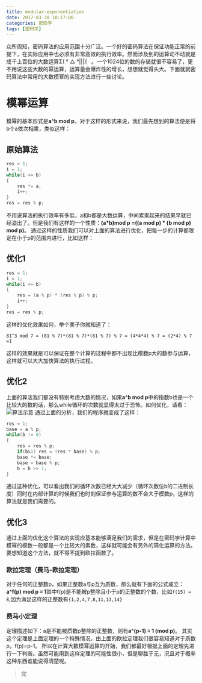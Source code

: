 ```yaml
---
title: modular-exponentiation
date: 2017-03-30 10:17:00
categories: 密码学
tags: [密码学]
---
```

众所周知，密码算法的应用范围十分广泛。一个好的密码算法在保证功能正常的前提下，在实际应用中也必须有非常高效的执行效率。然而涉及到的运算动不动就是成千上百位的大数运算Σ( ° △ °|||)︴。一个1024位的数的存储就很不容易了，更不用说这些大数的幂运算，运算量会爆炸性的增长，想想就觉得头大。下面就就密码算法中常用的大数模幂的实现方法进行一些讨论。
<!-- more -->
# 模幂运算
模幂的基本形式是**a^b mod p**，对于这样的形式来说，我们最先想到的算法便是将b个a依次相乘，类似这样：
## 原始算法
```C
res = 1;
i = 1;
while(i <= b)
{
    res *= a;
    i++;
}
res = res % p;
```
不用说算法的执行效率有多低，a和b都是大数运算，中间累乘起来的结果早就已经溢出了。但是我们有这样的一个性质：**(a*b)mod p =((a mod p) * (b mod p) mod p)**。
通过这样的性质我们可以对上面的算法进行优化，把每一步的计算都限定在小于p的范围内进行，比如这样：
## 优化1
```C
res = 1;
i = 1;
while(i <= b)
{
    res = (a % p) * (res % p) % p;
    i++;
}
res = res % p;
```
这样的优化效果如何，举个栗子你就知道了：
```
81^3 mod 7 = (81 % 7)*(81 % 7)*(81 % 7) % 7 = (4*4*4) % 7 = (2*4) % 7 =1
```
这样的效果就是可以保证在整个计算的过程中都不出现比模数p大的数参与运算，这样就可以大大加快算法的执行过程。
## 优化2
上面的算法我们都没有特别考虑大数的情况，如果**a^b mod p**中的指数b也是一个比较大的数的话，那么while循环的次数就显得太过于恐怖。如何优化，请看：
![算法示意](/img/2017.3.29.png)
通过上面的分析，我们的程序就变成了这样：
```C
res = 1;
base = a % p;
while(b != 0)
{
    res = res % p;
    if(b&1) res = (res * base) % p;
    base *= base;
    base = base % p;
    b = b >> 1;
}
```
通过这种优化，可以看出我们的循环次数已经大大减少（循环次数位b的二进制长度）同时在内部计算的时候我们也时刻保证参与运算的数不会大于模数p，这样的算法就是我们需要的。
## 优化3
通过上面的优化这个算法的实现应基本能够满足我们的需求，但是在密码学计算中模幂的模数一般都是一个比较大的素数，这样就可能会有另外的简化运算的方法。要想知道这个方法，就不得不提到欧拉函数了。

### 欧拉定理（费马-欧拉定理）

对于任何的正整数p，如果正整数a与p互为质数，那么就有下面的公式成立：**a^f(p) mod p ≡ 1**其中f(p)是不能被p整除且小于p的正整数的个数，比如`f(15) = 8`,因为满足这样的正整数有`{1,2,4,7,8,11,13,14}`
### 费马小定理
定理描述如下：a是不能被质数p整除的正整数，则有**a^(p-1) ≡ 1 (mod p)**。
其实这个定理是上面定理的一个特殊情况，由上面的欧拉定理我们很容易知道对于质数p，f(p)=p-1。
所以在计算大数模幂运算的开始，我们都最好根据上面的定理先进行一下判断。虽然可能用到这样定理的可能性很小，但是聊胜于无，况且对于概率这种东西谁能说得清楚呢。



 

  
<blockquote class="blockquote-center">完</blockquote>
